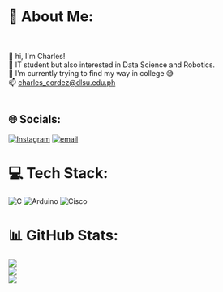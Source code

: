 # 🏹 About Me:
<br><br>👋 hi, I'm Charles!<br>🤔 IT student but also interested in Data Science and Robotics.<br>🌱 I'm currently trying to find my way in college 😅<br>📫 charles_cordez@dlsu.edu.ph<br><br>


## 🌐 Socials:
[![Instagram](https://img.shields.io/badge/Instagram-%23E4405F.svg?logo=Instagram&logoColor=white)](https://instagram.com/csteph.05) [![email](https://img.shields.io/badge/Email-D14836?logo=gmail&logoColor=white)](mailto:charles_cordez@dlsu.edu.ph) 

# 💻 Tech Stack:
![C](https://img.shields.io/badge/c-%2300599C.svg?style=plastic&logo=c&logoColor=white) ![Arduino](https://img.shields.io/badge/-Arduino-00979D?style=plastic&logo=Arduino&logoColor=white) ![Cisco](https://img.shields.io/badge/cisco-%23049fd9.svg?style=plastic&logo=cisco&logoColor=black)
# 📊 GitHub Stats:
![](https://github-readme-stats.vercel.app/api?username=csteph05&theme=dark&hide_border=false&include_all_commits=false&count_private=false)<br/>
![](https://nirzak-streak-stats.vercel.app/?user=csteph05&theme=dark&hide_border=false)<br/>
![](https://github-readme-stats.vercel.app/api/top-langs/?username=csteph05&theme=dark&hide_border=false&include_all_commits=false&count_private=false&layout=compact)

<!-- Proudly created with GPRM ( https://gprm.itsvg.in ) -->
